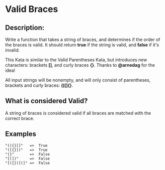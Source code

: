 # Valid Braces
## Description:

Write a function that takes a string of braces, and determines if the order of the braces is valid. It should return **true** if the string is valid, and **false** if it's invalid.

This Kata is similar to the Valid Parentheses Kata, but introduces new characters: brackets **[]**, and curly braces **{}**. Thanks to **@arnedag** for the idea!

All input strings will be nonempty, and will only consist of parentheses, brackets and curly braces: **()[]{}**.
## What is considered Valid?

A string of braces is considered valid if all braces are matched with the correct brace.
## Examples
```
"(){}[]"   =>  True
"([{}])"   =>  True
"(}"       =>  False
"[(])"     =>  False
"[({})](]" =>  False
```